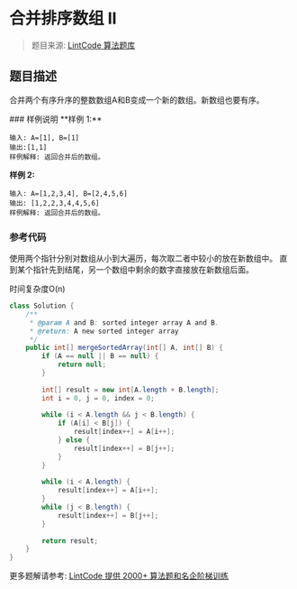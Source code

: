 # 合并排序数组 II
 > 题目来源: [LintCode 算法题库](https://www.lintcode.com/problem/merge-two-sorted-arrays/?utm_source=sc-github-wzz)
 ## 题目描述
 <p>合并两个有序升序的整数数组A和B变成一个新的数组。新数组也要有序。</p>
 ### 样例说明
 **样例  1:**

```
输入: A=[1], B=[1]
输出:[1,1]	
样例解释: 返回合并后的数组。
```

**样例 2:**

```
输入: A=[1,2,3,4], B=[2,4,5,6]
输出: [1,2,2,3,4,4,5,6]	
样例解释: 返回合并后的数组。
```
 ### 参考代码
 使用两个指针分别对数组从小到大遍历，每次取二者中较小的放在新数组中。
直到某个指针先到结尾，另一个数组中剩余的数字直接放在新数组后面。

时间复杂度O(n)
```java
class Solution {
    /**
     * @param A and B: sorted integer array A and B.
     * @return: A new sorted integer array
     */
    public int[] mergeSortedArray(int[] A, int[] B) {
        if (A == null || B == null) {
            return null;
        }
        
        int[] result = new int[A.length + B.length];
        int i = 0, j = 0, index = 0;
        
        while (i < A.length && j < B.length) {
            if (A[i] < B[j]) {
                result[index++] = A[i++];
            } else {
                result[index++] = B[j++];
            }
        }
        
        while (i < A.length) {
            result[index++] = A[i++];
        }
        while (j < B.length) {
            result[index++] = B[j++];
        }
        
        return result;
    }
}
```
 更多题解请参考: [LintCode 提供 2000+ 算法题和名企阶梯训练](https://www.lintcode.com/problem/?utm_source=sc-github-wzz)